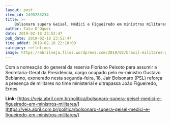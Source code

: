 ```yaml
---
layout: post
item_id: 2495283234
title: >-
    Bolsonaro supera Geisel, Médici e Figueiredo em ministros militares
author: Tatu D'Oquei
date: 2019-02-18 23:52:47
pub_date: 2019-02-18 23:52:47
time_added: 2019-02-18 22:10:09
category: refletimos
image: https://abrilveja.files.wordpress.com/2019/02/brasil-militares-governo-bolsonaro.jpg?quality=70&strip=info&w=680&h=453&crop=1
---
```


Com a nomeação do general da reserva Floriano Peixoto para assumir a Secretaria-Geral da Presidência, cargo ocupado pelo ex-ministro Gustavo Bebianno, exonerado nesta segunda-feira, 18, Jair Bolsonaro (PSL) reforça a presença de militares no time ministerial e ultrapassa João Figueiredo, Ernes

**Link:** [https://veja.abril.com.br/politica/bolsonaro-supera-geisel-medici-e-figueiredo-em-ministros-militares/](https://veja.abril.com.br/politica/bolsonaro-supera-geisel-medici-e-figueiredo-em-ministros-militares/)

